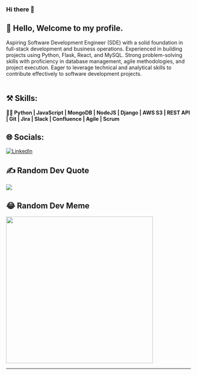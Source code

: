 ### Hi there 👋

<h2>👋 Hello, Welcome to my profile. </h2>
Aspiring Software Development Engineer (SDE) with a solid foundation in full-stack development and business operations. Experienced in building projects using Python, Flask, React, and MySQL. Strong problem-solving skills with proficiency in database management, agile methodologies, and project execution. Eager to leverage technical and analytical skills to contribute effectively to software development projects.<br><br>

## ⚒️ Skills:

<b> 🧑‍💻 Python | JavaScript | MongoDB | NodeJS | Django | AWS S3 | REST API | Git | Jira | Slack | Confluence | Agile | Scrum </b>

## 🌐 Socials:
[![LinkedIn](https://img.shields.io/badge/LinkedIn-%230077B5.svg?logo=linkedin&logoColor=white)](https://www.linkedin.com/in/sarvagyapratap/) 

## ✍️ Random Dev Quote
![](https://quotes-github-readme.vercel.app/api?type=horizontal&theme=radical)

## 😂 Random Dev Meme
<img src='https://randommeme-five.vercel.app/' style="height: 400px;"/>

---
